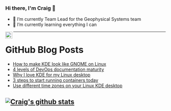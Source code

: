 ### Hi there, I'm Craig 👋

<!--
**CraigTeelFugro/CraigTeelFugro** is a ✨ _special_ ✨ repository because its `README.md` (this file) appears on your GitHub profile.

Here are some ideas to get you started:
-->

- 🔭 I’m currently Team Lead for the Geophysical Systems team
- 🌱 I’m currently learning everything I can

[<img align="left" alt="Craig Teel | LinkedIn" width="22px" src="https://cdn.jsdelivr.net/npm/simple-icons@v3/icons/linkedin.svg" />][linkedin]

---

# GitHub Blog Posts

<!-- BLOG-POST-LIST:START -->
- [How to make KDE look like GNOME on Linux](https://opensource.com/article/22/2/make-kde-look-like-gnome)
- [4 levels of DevOps documentation maturity](https://opensource.com/article/22/2/devops-documentation-maturity)
- [Why I love KDE for my Linux desktop](https://opensource.com/article/22/2/why-i-love-linux-kde)
- [3 steps to start running containers today](https://opensource.com/article/22/2/start-running-containers)
- [Use different time zones on your Linux KDE desktop](https://opensource.com/article/22/2/use-different-time-zones-linux-kde)
<!-- BLOG-POST-LIST:END -->

## [![Craig's github stats](https://github-readme-stats.vercel.app/api?username=craigteelfugro)](https://github.com/anuraghazra/github-readme-stats)


[linkedin]: https://linkedin.com/in/craig-teel-b8786771
